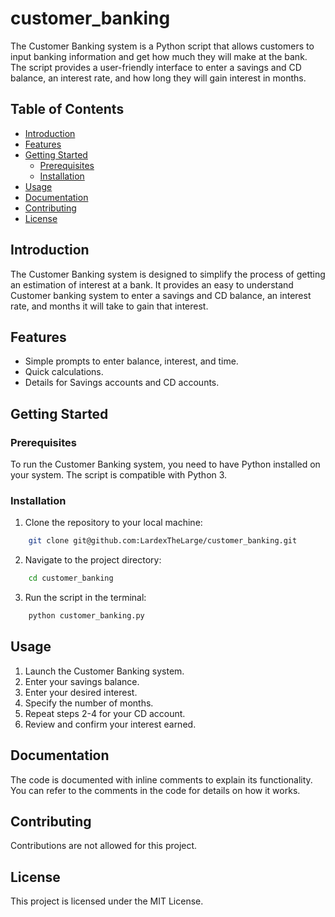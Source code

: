 # customer_banking

The Customer Banking system is a Python script that allows customers to input banking information and get how much they will make at the bank. The script provides a user-friendly interface to enter a savings and CD balance, an interest rate, and how long they will gain interest in months.

## Table of Contents

- [Introduction](#introduction)
- [Features](#features)
- [Getting Started](#getting-started)
  - [Prerequisites](#prerequisites)
  - [Installation](#installation)
- [Usage](#usage)
- [Documentation](#documentation)
- [Contributing](#contributing)
- [License](#license)

## Introduction

The Customer Banking system is designed to simplify the process of getting an estimation of interest at a bank. It provides an easy to understand Customer banking system to enter a savings and CD balance, an interest rate, and months it will take to gain that interest.

## Features

- Simple prompts to enter balance, interest, and time.
- Quick calculations.
- Details for Savings accounts and CD accounts.

## Getting Started

### Prerequisites

To run the Customer Banking system, you need to have Python installed on your system. The script is compatible with Python 3.

### Installation

1. Clone the repository to your local machine:

```bash
    git clone git@github.com:LardexTheLarge/customer_banking.git
```

2. Navigate to the project directory:

```bash
    cd customer_banking
```

3. Run the script in the terminal:

```bash
    python customer_banking.py
```

## Usage

1. Launch the Customer Banking system.
2. Enter your savings balance.
3. Enter your desired interest.
4. Specify the number of months.
5. Repeat steps 2-4 for your CD account.
6. Review and confirm your interest earned.

## Documentation

The code is documented with inline comments to explain its functionality. You can refer to the comments in the code for details on how it works.

## Contributing

Contributions are not allowed for this project.

## License

This project is licensed under the MIT License.
